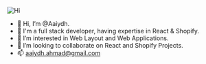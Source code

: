 ![Hi](https://user-images.githubusercontent.com/59123978/176181422-27808a13-13d5-4f0f-a66f-80c42afc1376.gif)
- 👋 Hi, I’m @Aaiydh.
- 👔 I'm a full stack developer, having expertise in React & Shopify.
- 👀 I’m interested in Web Layout and Web Applications.
- 💞️ I’m looking to collaborate on React and Shopify Projects.
- 📫 aaiydh.ahmad@gmail.com

<!---
Aaiydh/Aaiydh is a ✨ special ✨ repository because its `README.md` (this file) appears on your GitHub profile.
You can click the Preview link to take a look at your changes.
--->

